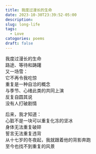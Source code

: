 ```yaml
---
title: 我度过漫长的生命
date: 2023-10-30T23:39:52-05:00
description: 
slug: long-life
tags:
  - Love
catogories: poems
draft: false
---
```

我度过漫长的生命\
路途、等待和踌躇\
又一场雪：\
它不再令我吃惊\
重复是一种自洽的概念\
与季节、心绪此类的共同上演\
反复自圆其说\
没有人打破剧情

后来，我才知道：\
心脏不是一块可以重复化冻的坚冰\
身体无法重复破碎\
誓言无法重复违背\
从十七岁的冬夜起，我就跟着他的背影奔跑\
至今也找不到重复的风景